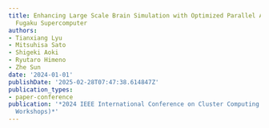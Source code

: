 ```yaml
---
title: Enhancing Large Scale Brain Simulation with Optimized Parallel Algorithms on
  Fugaku Supercomputer
authors:
- Tianxiang Lyu
- Mitsuhisa Sato
- Shigeki Aoki
- Ryutaro Himeno
- Zhe Sun
date: '2024-01-01'
publishDate: '2025-02-28T07:47:38.614847Z'
publication_types:
- paper-conference
publication: '*2024 IEEE International Conference on Cluster Computing Workshops (CLUSTER
  Workshops)*'
---
```

